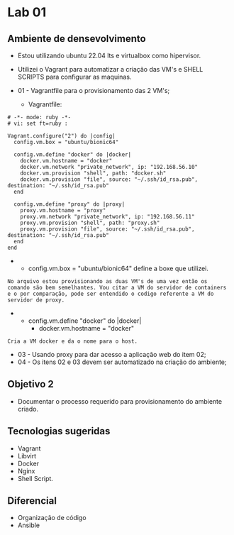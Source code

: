 # Lab 01

## Ambiente de densevolvimento
   - Estou utilizando ubuntu 22.04 lts e virtualbox como hipervisor.

   - Utilizei o Vagrant para automatizar a criação das VM's e SHELL SCRIPTS para configurar as maquinas.


- 01 - Vagrantfile para o provisionamento das 2 VM's;
   - Vagrantfile:

```
# -*- mode: ruby -*-
# vi: set ft=ruby :

Vagrant.configure("2") do |config|
  config.vm.box = "ubuntu/bionic64"

  config.vm.define "docker" do |docker|
    docker.vm.hostname = "docker"
    docker.vm.network "private_network", ip: "192.168.56.10"
    docker.vm.provision "shell", path: "docker.sh"
    docker.vm.provision "file", source: "~/.ssh/id_rsa.pub", destination: "~/.ssh/id_rsa.pub" 
  end

  config.vm.define "proxy" do |proxy|
    proxy.vm.hostname = "proxy"
    proxy.vm.network "private_network", ip: "192.168.56.11"
    proxy.vm.provision "shell", path: "proxy.sh"
    proxy.vm.provision "file", source: "~/.ssh/id_rsa.pub", destination: "~/.ssh/id_rsa.pub" 
  end
end
```


- - config.vm.box = "ubuntu/bionic64"
      define a boxe que utilizei.

`
No arquivo estou provisionando as duas VM's de uma vez então os comando são bem semelhantes. Vou citar a VM do servidor de containers e o por comparação, pode ser entendido o codigo referente a VM do servidor de proxy.
`

- - config.vm.define "docker" do |docker|
    - docker.vm.hostname = "docker"

`
Cria a VM docker e da o nome para o host.
`


- 03 - Usando proxy para dar acesso a aplicação web do item 02;
- 04 - Os itens 02 e 03 devem ser automatizado na criação do ambiente;

## Objetivo 2
- Documentar o processo requerido para provisionamento do ambiente criado.

## Tecnologias sugeridas
- Vagrant
- Libvirt 
- Docker
- Nginx
- Shell Script.

## Diferencial
- Organização de código
- Ansible
